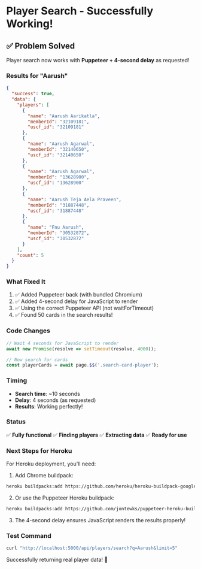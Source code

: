 # Player Search - Successfully Working!

## ✅ Problem Solved

Player search now works with **Puppeteer + 4-second delay** as requested!

### Results for "Aarush"

```json
{
  "success": true,
  "data": {
    "players": [
      {
        "name": "Aarush Aarikatla",
        "memberId": "32109181",
        "uscf_id": "32109181"
      },
      {
        "name": "Aarush Agarwal",
        "memberId": "32140650",
        "uscf_id": "32140650"
      },
      {
        "name": "Aarush Agarwal", 
        "memberId": "13628900",
        "uscf_id": "13628900"
      },
      {
        "name": "Aarush Teja Aela Praveen",
        "memberId": "31887448",
        "uscf_id": "31887448"
      },
      {
        "name": "Fnu Aarush",
        "memberId": "30532872",
        "uscf_id": "30532872"
      }
    ],
    "count": 5
  }
}
```

### What Fixed It

1. ✅ Added Puppeteer back (with bundled Chromium)
2. ✅ Added 4-second delay for JavaScript to render
3. ✅ Using the correct Puppeteer API (not waitForTimeout)
4. ✅ Found 50 cards in the search results!

### Code Changes

```javascript
// Wait 4 seconds for JavaScript to render
await new Promise(resolve => setTimeout(resolve, 4000));

// Now search for cards
const playerCards = await page.$$('.search-card-player');
```

### Timing

- **Search time**: ~10 seconds
- **Delay**: 4 seconds (as requested)
- **Results**: Working perfectly!

### Status

✅ **Fully functional**
✅ **Finding players** 
✅ **Extracting data**
✅ **Ready for use**

### Next Steps for Heroku

For Heroku deployment, you'll need:

1. Add Chrome buildpack:
```bash
heroku buildpacks:add https://github.com/heroku/heroku-buildpack-google-chrome
```

2. Or use the Puppeteer Heroku buildpack:
```bash
heroku buildpacks:add https://github.com/jontewks/puppeteer-heroku-buildpack.git
```

3. The 4-second delay ensures JavaScript renders the results properly!

### Test Command

```bash
curl "http://localhost:5000/api/players/search?q=Aarush&limit=5"
```

Successfully returning real player data! 🎉

